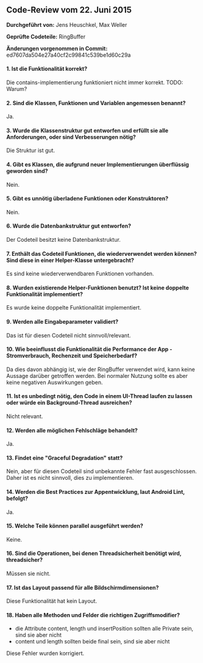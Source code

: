 
## Code-Review vom 22. Juni 2015

**Durchgeführt von:** Jens Heuschkel, Max Weller

**Geprüfte Codeteile:** RingBuffer

**Änderungen vorgenommen in Commit:** ed7607da504e27a40cf2c99841c539be1d60c29a

#### 1. Ist die Funktionalität korrekt?

Die contains-implementierung funktioniert nicht immer korrekt. TODO: Warum?

#### 2. Sind die Klassen, Funktionen und Variablen angemessen benannt?

Ja.

#### 3. Wurde die Klassenstruktur gut entworfen und erfüllt sie alle Anforderungen, oder sind Verbesserungen nötig?

Die Struktur ist gut.

#### 4. Gibt es Klassen, die aufgrund neuer Implementierungen überflüssig geworden sind?

Nein.

#### 5. Gibt es unnötig überladene Funktionen oder Konstruktoren?

Nein.

#### 6. Wurde die Datenbankstruktur gut entworfen?

Der Codeteil besitzt keine Datenbankstruktur.

#### 7. Enthält das Codeteil Funktionen, die wiederverwendet werden können? Sind diese in einer Helper-Klasse untergebracht?

Es sind keine wiederverwendbaren Funktionen vorhanden.

#### 8. Wurden existierende Helper-Funktionen benutzt? Ist keine doppelte Funktionalität implementiert?

Es wurde keine doppelte Funktionalität implementiert.

#### 9. Werden alle Eingabeparameter validiert?

Das ist für diesen Codeteil nicht sinnvoll/relevant.

#### 10. Wie beeinflusst die Funktionalität die Performance der App - Stromverbrauch, Rechenzeit und Speicherbedarf?

Da dies davon abhängig ist, wie der RingBuffer verwendet wird, kann keine Aussage darüber getroffen werden. Bei normaler Nutzung sollte es aber keine negativen Auswirkungen geben.

#### 11. Ist es unbedingt nötig, den Code in einem UI-Thread laufen zu lassen oder würde ein Background-Thread ausreichen?

Nicht relevant.

#### 12. Werden alle möglichen Fehlschläge behandelt?

Ja.

#### 13. Findet eine "Graceful Degradation" statt?

Nein, aber für diesen Codeteil sind unbekannte Fehler fast ausgeschlossen. Daher ist es nicht sinnvoll, dies zu implementieren.

#### 14. Werden die Best Practices zur Appentwicklung, laut Android Lint, befolgt?

Ja.

#### 15. Welche Teile können parallel ausgeführt werden?

Keine.

#### 16. Sind die Operationen, bei denen Threadsicherheit benötigt wird, threadsicher?

Müssen sie nicht.

#### 17. Ist das Layout passend für alle Bildschirmdimensionen?

Diese Funktionalität hat kein Layout.

#### 18. Haben alle Methoden und Felder die richtigen Zugriffsmodifier?

- die Attribute content, length und insertPosition sollten alle Private sein, sind sie aber nicht
- content und length sollten beide final sein, sind sie aber nicht

Diese Fehler wurden korrigiert.
